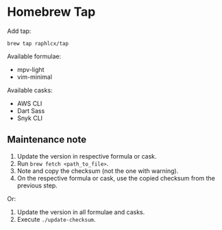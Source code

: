 # Homebrew Tap

Add tap:

```
brew tap raphlcx/tap
```

Available formulae:

- mpv-light
- vim-minimal

Available casks:

- AWS CLI
- Dart Sass
- Snyk CLI

## Maintenance note

1. Update the version in respective formula or cask.
1. Run `brew fetch <path_to_file>`.
1. Note and copy the checksum (not the one with warning).
1. On the respective formula or cask, use the copied checksum from the previous step.

Or:

1. Update the version in all formulae and casks.
1. Execute `./update-checksum`.
